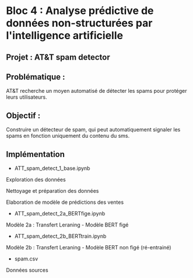 # Bloc 4 : Analyse prédictive de données non-structurées par l'intelligence artificielle

## Projet : AT&T spam detector

## Problématique :
AT&T recherche un moyen automatisé de détecter les spams pour protéger leurs utilisateurs. 

## Objectif :
Construire un détecteur de spam, qui peut automatiquement signaler les spams en fonction uniquement du contenu du sms. 

## Implémentation
* ATT_spam_detect_1_base.ipynb

Exploration des données

Nettoyage et préparation des données

Elaboration de modèle de prédictions des ventes 

* ATT_spam_detect_2a_BERTfige.ipynb

Modèle 2a : Transfert Leraning - Modèle BERT figé

* ATT_spam_detect_2b_BERTtrain.ipynb

Modèle 2b : Transfert Leraning - Modèle BERT non figé (ré-entrainé)

* spam.csv

Données sources
